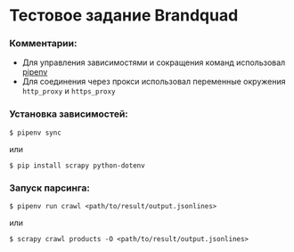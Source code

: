 # Тестовое задание Brandquad

### Комментарии:
* Для управления зависимостями и сокращения команд использовал [pipenv](https://github.com/pypa/pipenv) 
* Для соединения через прокси использовал переменные окружения `http_proxy` и `https_proxy`

### Установка зависимостей:
```
$ pipenv sync
```
или
```
$ pip install scrapy python-dotenv
```
### Запуск парсинга:
```
$ pipenv run crawl <path/to/result/output.jsonlines>
```
или
```
$ scrapy crawl products -O <path/to/result/output.jsonlines>
```
